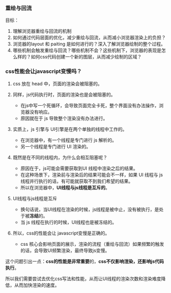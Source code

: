 ### 重绘与回流
目标：
1. 理解浏览器重绘与回流的机制
2. 如何通过代码层面的优化，减少重绘与回流，从而减小浏览器渲染上的负担？
3. 浏览器的layout 和 paiting 是如何进行的？深入了解浏览器绘制的整个过程。
4. 哪些机制会触发重绘与回流？哪些机制不会？这些机制下，浏览器的表现是怎么样的？如何css代码创建一个新的图层，从而减少绘制的区域？

### css性能会让javascript变慢吗？
1. css 放在 head 中，页面的渲染会被阻塞的。
2. 同样，js代码执行时，页面的渲染也是会被阻塞的。
    * 在js中写一个死循环，会导致页面完全卡死，整个界面没有办法操作，浏览器没有响应。
    * 原因就在于 js 导致整个渲染没有办法进行。

3. 实质上，js 引擎与 UI引擎是在两个单独的线程中工作的。
    * 在浏览器中，有一个线程是专门进行 js 解析的。
    * 另一个线程是专门进行 UI 渲染的。

4. 既然是在不同的线程内，为什么会相互阻塞呢？
    * 原因在于，js可能会需要获取到UI 线程中渲染之后的结果。
    * 在这种场景下，渲染前与渲染后的结果可能会不一样，如果 UI 线程与 js线程并行执行的话，有可能就获取不到我们希望的结果。
    * 所以在浏览器中，**UI线程与js线程是互斥的**。
5. UI线程与js线程是互斥
    * 换句话说，当UI线程在渲染的时候，js线程是被中止，没有被执行，是处于被**冻结**的。
    * 当 js 线程在执行的时候，UI线程也是被冻结的。   

6. 所以，css的性能会让 javascript变慢是正确的。
    * css 核心会影响页面的展示，渲染的流程（重绘与回流）如果频繁的触发的话，会导致UI频繁渲染，最终导致js变慢。

这个问题引出一点：**css的性能是非常重要**的，**css不仅影响渲染，还影响js代码执行**。

所以我们需要尝试去优化css写法和性能，从而让UI线程的渲染次数和渲染难度降低，从而加快渲染的速度。
























